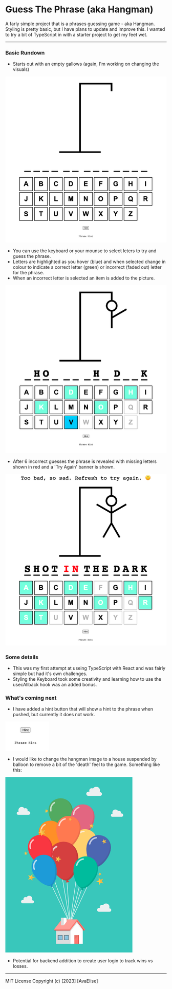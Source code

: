 # Guess The Phrase (aka Hangman)

A farly simple project that is a phrases guessing game - aka Hangman. Styling is pretty basic, but I have plans to update and improve this. I wanted to try a bit of TypeScript in with a starter project to get my feet wet.

---

### Basic Rundown

- Starts out with an empty gallows (again, I'm working on changing the visuals)

![start](./demo_pictures/Screenshot%202023-01-20%20at%203.00.18%20PM.png 'Game Start')

- You can use the keyboard or your mounse to select leters to try and guess the phrase.
- Letters are highlighted as you hover (blue) and when selected change in colour to indicate a correct letter (green) or incorrect (faded out) letter for the phrase.
- When an incorrect letter is selected an item is added to the picture.

![guessing](./demo_pictures/Screenshot%202023-01-20%20at%203.00.54%20PM.png 'Active Keyboard')

- After 6 incorrect guesses the phrase is revealed with missing letters shown in red and a 'Try Again' banner is shown.

![lost](./demo_pictures/Screenshot%202023-01-20%20at%203.02.58%20PM.png 'lost game')

### Some details

- This was my first attempt at useing TypeScript with React and was fairly simple but had it's own challenges.
- Styling the Keyboard took some creativity and learning how to use the usecAllback hook was an added bonus.

### What's coming next

- I have added a hint button that will show a hint to the phrase when pushed, but currently it does not work.

![hint](./demo_pictures/Screenshot%202023-01-20%20at%203.18.46%20PM.png 'Hint')

- I would like to change the hangman image to a house suspended by balloon to remove a bit of the 'death' feel to the game. Something like this:

![house](./demo_pictures/Screenshot%202023-01-20%20at%203.05.37%20PM.png 'balloon house')

- Potential for backend addition to create user login to track wins vs losses.

---

MIT License Copyright (c) [2023] [AvaElise]
